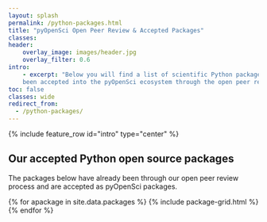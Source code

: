 ```yaml
---
layout: splash
permalink: /python-packages.html
title: "pyOpenSci Open Peer Review & Accepted Packages"
classes:
header:
    overlay_image: images/header.jpg
    overlay_filter: 0.6
intro:
    - excerpt: "Below you will find a list of scientific Python packages that have 
    been accepted into the pyOpenSci ecosystem through the open peer review process."
toc: false
classes: wide
redirect_from: 
  - /python-packages/
---
```


{% include feature_row id="intro" type="center" %}

## Our accepted Python open source packages

The packages below have already been through our open peer review process and 
are accepted as pyOpenSci packages.

<div class="grid">
{% for apackage in site.data.packages %}
  {% include package-grid.html  %}
{% endfor %}
</div>

<br clear="both">
